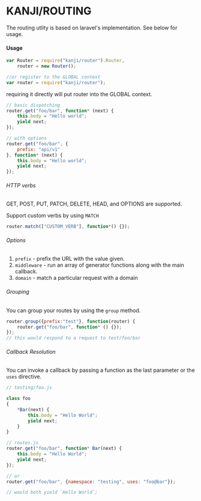 # KANJI/ROUTING

The routing utlity is based on laravel's implementation. See below for usage.

#### Usage

```js
var Router = require("kanji/router").Router,
    router = new Router();

//or register to the GLOBAL context
var router = require("kanji/router");
```

requiring it directly will put router into the GLOBAL context.

```js
// basic dispatching
router.get("foo/bar", function* (next) {
    this.body = "Hello world";
    yield next;
});

// with options
router.get("foo/bar", {
    prefix: "api/v1" 
}, function* (next) {
    this.body = "Hello world";
    yield next;
});
```

###### HTTP verbs

GET, POST, PUT, PATCH, DELETE, HEAD, and OPTIONS are supported.

Support custom verbs by using `MATCH`

```js
router.match(["CUSTOM_VERB"], function*() {});
```

###### Options

1. `prefix` - prefix the URL with the value given.
2. `middleware` - run an array of generator functions along with the main callback.
3. `domain` - match a particular request with a domain

###### Grouping

You can group your routes by using the `group` method.

```js
router.group({prefix:"test"}, function(router) {
    router.get("foo/bar", function* () {});
});
// this would respond to a request to test/foo/bar
```

###### Callback Resolution

You can invoke a callback by passing a function as the last parameter or the `uses` directive.
 
```js
// testing/foo.js

class foo
{
    *Bar(next) {
        this.body = "Hello World";
        yield next;
    }
}

// routes.js
router.get("foo/bar", function* Bar(next) {
    this.body = "Hello World";
    yield next;
});

// or 
router.get("foo/bar", {namespace: "testing", uses: "foo@bar"});

// would both yield `Hello World`; 

```
